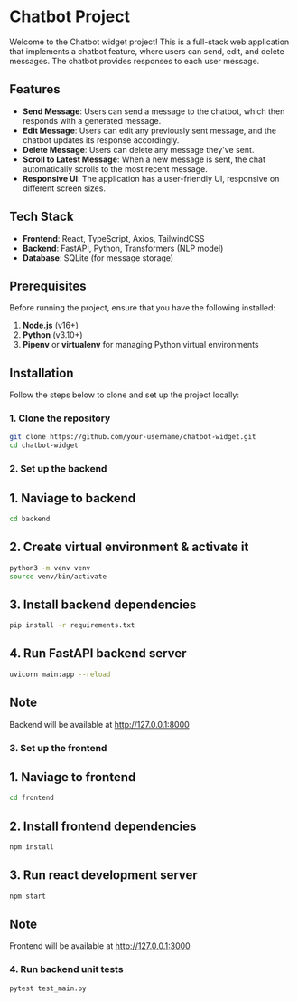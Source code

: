 # Chatbot Project

Welcome to the Chatbot widget project! This is a full-stack web application that implements a chatbot feature, where users can send, edit, and delete messages. The chatbot provides responses to each user message.

## Features

- **Send Message**: Users can send a message to the chatbot, which then responds with a generated message.
- **Edit Message**: Users can edit any previously sent message, and the chatbot updates its response accordingly.
- **Delete Message**: Users can delete any message they've sent.
- **Scroll to Latest Message**: When a new message is sent, the chat automatically scrolls to the most recent message.
- **Responsive UI**: The application has a user-friendly UI, responsive on different screen sizes.

## Tech Stack

- **Frontend**: React, TypeScript, Axios, TailwindCSS
- **Backend**: FastAPI, Python, Transformers (NLP model)
- **Database**: SQLite (for message storage)

## Prerequisites

Before running the project, ensure that you have the following installed:

1. **Node.js** (v16+)
2. **Python** (v3.10+)
3. **Pipenv** or **virtualenv** for managing Python virtual environments

## Installation

Follow the steps below to clone and set up the project locally:

### 1. Clone the repository

```bash
git clone https://github.com/your-username/chatbot-widget.git
cd chatbot-widget
```

### 2. Set up the backend

## 1. Naviage to backend
```bash
cd backend
```

## 2. Create virtual environment & activate it

```bash
python3 -m venv venv
source venv/bin/activate
```

## 3. Install backend dependencies

```bash
pip install -r requirements.txt
```


## 4. Run FastAPI backend server

```bash
uvicorn main:app --reload
```

## Note

Backend will be available at http://127.0.0.1:8000


### 3. Set up the frontend

## 1. Naviage to frontend
```bash
cd frontend
```

## 2. Install frontend dependencies

```bash
npm install
```

## 3. Run react development server

```bash
npm start
```

## Note

Frontend will be available at http://127.0.0.1:3000



### 4. Run backend unit tests

```bash
pytest test_main.py
```